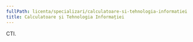```yaml
---
fullPath: licenta/specializari/calculatoare-si-tehnologia-informatiei
title: Calculatoare și Tehnologia Informației
---
```

CTI.
